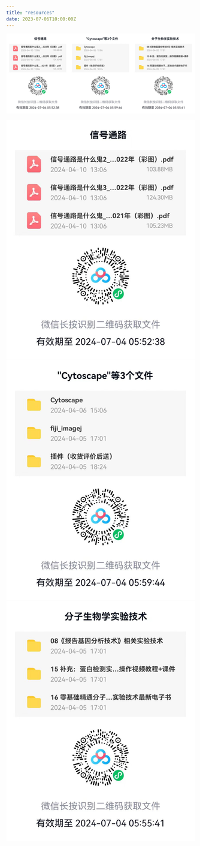 ```yaml
---  
title: "resources"  
date: 2023-07-06T10:00:00Z  
---  
```

 <div style="display: flex; justify-content: space-between;">  
  <div style="flex: 1;">  
    <img src="netdisk1.jpg" alt="Image 1">  
  </div>  
  <div style="flex: 1;">  
    <img src="netdisk2.jpg" alt="Image 2">  
  </div>  
  <div style="flex: 1;">  
    <img src="netdisk3.jpg" alt="Image 3">  
  </div>  
</div>

![基础科研理论](netdisk1.jpg)  
![基础科研软件](netdisk2.jpg)  
![基础科研技术](netdisk3.jpg)  


